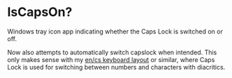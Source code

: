 # IsCapsOn?

Windows tray icon app indicating whether the Caps Lock is switched on or off.


Now also attempts to automatically switch capslock when intended. This only makes sense with my [en/cs keyboard layout](https://gist.github.com/Drahoslav7/7407d8d95e61f65f3fb4) or similar, where Caps Lock is used for switching between numbers and characters with diacritics.